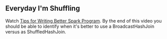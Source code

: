 Everyday I'm Shuffling
----------------------

Watch [Tips for Writing Better Spark Program](https://www.youtube.com/watch?v=Wg2boMqLjCg). By the end of this video you should be able to identify when it's better to use a BroadcastHashJoin versus as ShuffledHashJoin.
